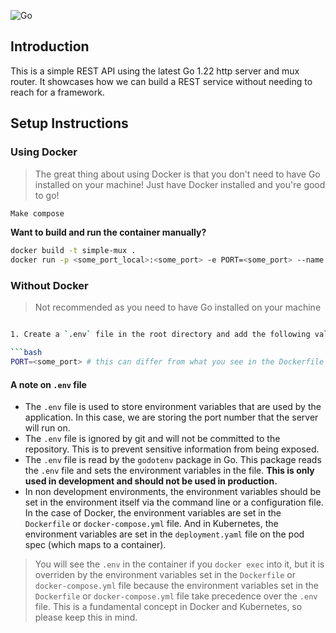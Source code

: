 ![Go](https://upload.wikimedia.org/wikipedia/commons/thumb/0/05/Go_Logo_Blue.svg/2560px-Go_Logo_Blue.svg.png)

## Introduction

This is a simple REST API using the latest Go 1.22 http server and mux router. It showcases how we can build a REST service without needing to reach for a framework.

## Setup Instructions

### Using Docker

> The great thing about using Docker is that you don't need to have Go installed on your machine! Just have Docker installed and you're good to go!

```bash
Make compose
```

**Want to build and run the container manually?**

```bash
docker build -t simple-mux .
docker run -p <some_port_local>:<some_port> -e PORT=<some_port> --name simple-mux-server simple-mux
```

### Without Docker

> Not recommended as you need to have Go installed on your machine

````bash

1. Create a `.env` file in the root directory and add the following values

```bash
PORT=<some_port> # this can differ from what you see in the Dockerfile / docker-compose.yml file because the Dockerfile / docker-compose.yml file overrides the .env file when not developing locally
````

#### A note on `.env` file

- The `.env` file is used to store environment variables that are used by the application. In this case, we are storing the port number that the server will run on.
- The `.env` file is ignored by git and will not be committed to the repository. This is to prevent sensitive information from being exposed.
- The `.env` file is read by the `godotenv` package in Go. This package reads the `.env` file and sets the environment variables in the file. **This is only used in development and should not be used in production.**
- In non development environments, the environment variables should be set in the environment itself via the command line or a configuration file. In the case of Docker, the environment variables are set in the `Dockerfile` or `docker-compose.yml` file. And in Kubernetes, the environment variables are set in the `deployment.yaml` file on the pod spec (which maps to a container).

> You will see the `.env` in the container if you `docker exec` into it, but it is overriden by the environment variables set in the `Dockerfile` or `docker-compose.yml` file because the environment variables set in the `Dockerfile` or `docker-compose.yml` file take precedence over the `.env` file. This is a fundamental concept in Docker and Kubernetes, so please keep this in mind.
